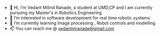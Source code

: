 - 👋 Hi, I’m Vedant Milind Ranade, a student at UMD,CP and I am currently pursuing my Master's in Robotics Engineering 
- 👀 I’m interested in software development for real time robotic systems
- 🌱 I’m currently learning Image processing , Robot controls and modelling
- 📫 You can reach me @ vedantmranade@gmail.com

<!---
vedran97/vedran97 is a ✨ special ✨ repository because its `README.md` (this file) appears on your GitHub profile.
You can click the Preview link to take a look at your changes.
--->
